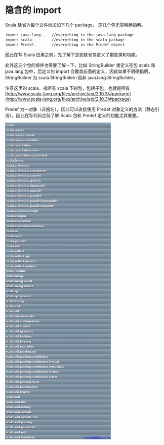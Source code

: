 # 隐含的 import #

Scala 缺省为每个文件添加如下几个 package。 这几个包无需明确指明。

```
import java.lang._   //everything in the java.lang package
import scala._       //everything in the scala package
import Predef._      //everything in the Predef object
```

因此在写 Scala 应用之前，先了解下这些缺省包定义了那些类和功能。

此外这三个包的顺序也需要了解一下，比如 StringBuilder 类定义在包 scala 和 java.lang 包中，后定义的 import 会覆盖前面的定义，因此如果不明确指明，
StringBuilder 为 scala.StringBuilde r而非 java.lang.StringBuilder。

注意这里的 scala._ 指所有 scala 下的包，包括子包，也就是所有[http://www.scala-lang.org/files/archive/api/2.10.3/#package](http://www.scala-lang.org/files/archive/api/2.10.3/#package)

Predef 为一对象（非报名），因此可以直接使用 Predef 对象定义的方法（静态引用）。因此在写代码之前了解 Scala 包和 Predef 定义的功能尤其重要。

![](images/18.png)
